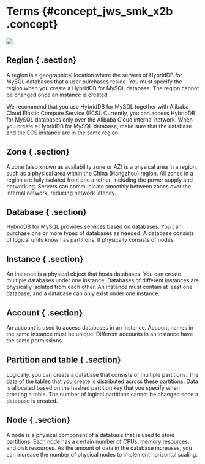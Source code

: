 # Terms {#concept_jws_smk_x2b .concept}

![](http://static-aliyun-doc.oss-cn-hangzhou.aliyuncs.com/assets/img/18487/153691025910143_en-US.png)

## Region { .section}

A region is a geographical location where the servers of HybridDB for MySQL databases that a user purchases reside. You must specify the region when you create a HybridDB for MySQL database. The region cannot be changed once an instance is created.

We recommend that you use HybridDB for MySQL together with Alibaba Cloud Elastic Compute Service \(ECS\). Currently, you can access HybridDB for MySQL databases only over the Alibaba Cloud internal network. When you create a HybridDB for MySQL database, make sure that the database and the ECS instance are in the same region.

## Zone { .section}

A zone \(also known as availability zone or AZ\) is a physical area in a region, such as a physical area within the China \(Hangzhou\) region. All zones in a region are fully isolated from one another, including the power supply and networking. Servers can communicate smoothly between zones over the internal network, reducing network latency.

## Database { .section}

HybridDB for MySQL provides services based on databases. You can purchase one or more types of databases as needed. A database consists of logical units known as partitions. It physically consists of nodes.

## Instance { .section}

An instance is a physical object that hosts databases. You can create multiple databases under one instance. Databases of different instances are physically isolated from each other. An instance must contain at least one database, and a database can only exist under one instance.

## Account { .section}

An account is used to access databases in an instance. Account names in the same instance must be unique. Different accounts in an instance have the same permissions.

## Partition and table { .section}

Logically, you can create a database that consists of multiple partitions. The data of the tables that you create is distributed across these partitions. Data is allocated based on the hashed partition key that you specify when creating a table. The number of logical partitions cannot be changed once a database is created.

## Node { .section}

A node is a physical component of a database that is used to store partitions. Each node has a certain number of CPUs, memory resources, and disk resources. As the amount of data in the database increases, you can increase the number of physical nodes to implement horizontal scaling.

